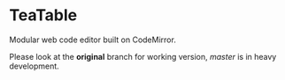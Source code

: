 TeaTable
========

Modular web code editor built on CodeMirror.

Please look at the **original** branch for working version, *master* is in heavy development.